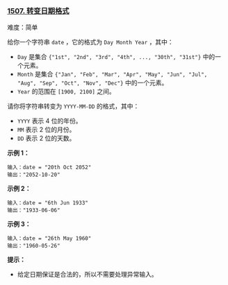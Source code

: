### [1507\. 转变日期格式](https://leetcode.cn/problems/reformat-date/)

难度：简单

给你一个字符串 `date` ，它的格式为 `Day Month Year` ，其中：

-   `Day` 是集合 `{"1st", "2nd", "3rd", "4th", ..., "30th", "31st"}` 中的一个元素。
-   `Month` 是集合 `{"Jan", "Feb", "Mar", "Apr", "May", "Jun", "Jul", "Aug", "Sep", "Oct", "Nov", "Dec"}` 中的一个元素。
-   `Year` 的范围在 `[1900, 2100]` 之间。

请你将字符串转变为 `YYYY-MM-DD` 的格式，其中：

-   `YYYY` 表示 4 位的年份。
-   `MM` 表示 2 位的月份。
-   `DD` 表示 2 位的天数。

**示例 1：**

```
输入：date = "20th Oct 2052"
输出："2052-10-20"
```

**示例 2：**

```
输入：date = "6th Jun 1933"
输出："1933-06-06"
```

**示例 3：**

```
输入：date = "26th May 1960"
输出："1960-05-26"
```

**提示：**

-   给定日期保证是合法的，所以不需要处理异常输入。
